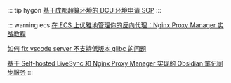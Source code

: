 ::: tip hygon
[基于成都超算环境的 DCU 环境申请 SOP](./cd_hpc)
:::

::: warning ecs
[在 ECS 上优雅地管理你的反向代理：Nginx Proxy Manager 实战教程](./npm)

[如何 fix vscode server 不支持低版本 glibc 的问题](./vscode_glibc.md)

[基于 Self-hosted LiveSync 和 Nginx Proxy Manager 实现的 Obsidian 笔记同步服务](./obsidian-sync.md)
:::